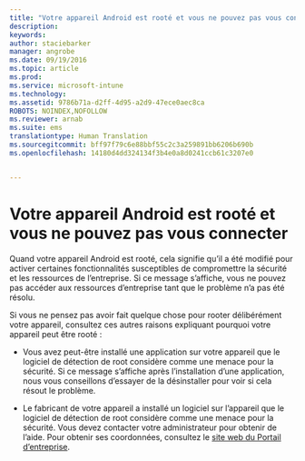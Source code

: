 ```yaml
---
title: "Votre appareil Android est rooté et vous ne pouvez pas vous connecter | Microsoft Intune"
description: 
keywords: 
author: staciebarker
manager: angrobe
ms.date: 09/19/2016
ms.topic: article
ms.prod: 
ms.service: microsoft-intune
ms.technology: 
ms.assetid: 9786b71a-d2ff-4d95-a2d9-47ece0aec8ca
ROBOTS: NOINDEX,NOFOLLOW
ms.reviewer: arnab
ms.suite: ems
translationtype: Human Translation
ms.sourcegitcommit: bff97f79c6e88bbf55c2c3a259891bb6206b690b
ms.openlocfilehash: 14180d4dd324134f3b4e0a8d0241ccb61c3207e0


---
```



# Votre appareil Android est rooté et vous ne pouvez pas vous connecter

Quand votre appareil Android est rooté, cela signifie qu’il a été modifié pour activer certaines fonctionnalités susceptibles de compromettre la sécurité et les ressources de l’entreprise. Si ce message s’affiche, vous ne pouvez pas accéder aux ressources d’entreprise tant que le problème n’a pas été résolu.

Si vous ne pensez pas avoir fait quelque chose pour rooter délibérément votre appareil, consultez ces autres raisons expliquant pourquoi votre appareil peut être rooté :

- Vous avez peut-être installé une application sur votre appareil que le logiciel de détection de root considère comme une menace pour la sécurité. Si ce message s’affiche après l’installation d’une application, nous vous conseillons d’essayer de la désinstaller pour voir si cela résout le problème.

- Le fabricant de votre appareil a installé un logiciel sur l’appareil que le logiciel de détection de root considère comme une menace pour la sécurité. Vous devez contacter votre administrateur pour obtenir de l’aide. Pour obtenir ses coordonnées, consultez le [site web du Portail d’entreprise](http://portal.manage.microsoft.com).





<!--HONumber=Sep16_HO3-->


